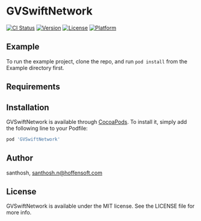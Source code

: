 # GVSwiftNetwork

[![CI Status](https://img.shields.io/travis/santhosh/GVSwiftNetwork.svg?style=flat)](https://travis-ci.org/santhosh/GVSwiftNetwork)
[![Version](https://img.shields.io/cocoapods/v/GVSwiftNetwork.svg?style=flat)](https://cocoapods.org/pods/GVSwiftNetwork)
[![License](https://img.shields.io/cocoapods/l/GVSwiftNetwork.svg?style=flat)](https://cocoapods.org/pods/GVSwiftNetwork)
[![Platform](https://img.shields.io/cocoapods/p/GVSwiftNetwork.svg?style=flat)](https://cocoapods.org/pods/GVSwiftNetwork)

## Example

To run the example project, clone the repo, and run `pod install` from the Example directory first.

## Requirements

## Installation

GVSwiftNetwork is available through [CocoaPods](https://cocoapods.org). To install
it, simply add the following line to your Podfile:

```ruby
pod 'GVSwiftNetwork'
```

## Author

santhosh, santhosh.n@hoffensoft.com

## License

GVSwiftNetwork is available under the MIT license. See the LICENSE file for more info.
